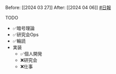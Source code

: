 Before: [[2024 03 27]]
After: [[2024 04 06]]
[#日報](日報)

TODO
- ✅暗号理論
- ✅研究会Ops
- ✅輪読
- 実装
	- ✅個人開発
	- ❌研究会
	- ❌仕事
